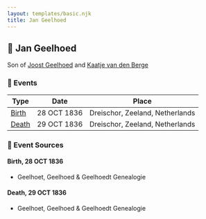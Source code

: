 ```yaml
---
layout: templates/basic.njk
title: Jan Geelhoed
---
```

## 🔵 Jan Geelhoed

Son of [Joost Geelhoed](/people/7/72031888) and [Kaatje van den Berge](/people/3/32271874)

### 📆 Events

Type | Date | Place
------ | ------ | ------
[Birth](#event-5340f49e-87e6-46c7-8719-150b9ee613a8) | 28 OCT 1836 | Dreischor, Zeeland, Netherlands
[Death](#event-9f21ff0e-4260-4002-8148-a5be453725f0) | 29 OCT 1836 | Dreischor, Zeeland, Netherlands

### 📰 Event Sources

#### <a id="event-5340f49e-87e6-46c7-8719-150b9ee613a8"></a> Birth, 28 OCT 1836
* Geelhoet, Geelhoed & Geelhoedt Genealogie

#### <a id="event-9f21ff0e-4260-4002-8148-a5be453725f0"></a> Death, 29 OCT 1836
* Geelhoet, Geelhoed & Geelhoedt Genealogie